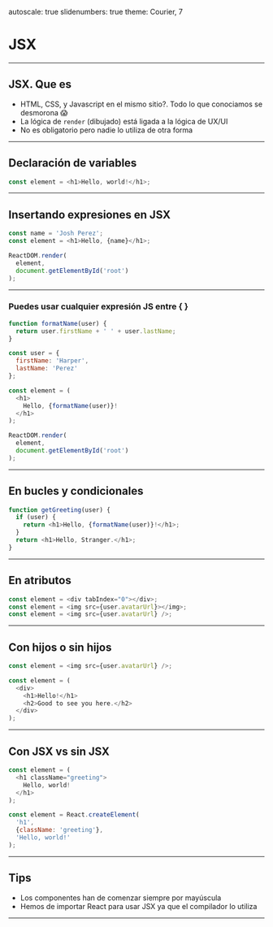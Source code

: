 autoscale: true
slidenumbers: true
theme: Courier, 7

# JSX

---

## JSX. Que es

- HTML, CSS, y Javascript en el mismo sitio?. Todo lo que conociamos se desmorona 😱
- La lógica de `render` (dibujado) está ligada a la lógica de UX/UI
- No es obligatorio pero nadie lo utiliza de otra forma

---

## Declaración de variables
  
```javascript
const element = <h1>Hello, world!</h1>;
```

---

## Insertando expresiones en JSX

```javascript
const name = 'Josh Perez';
const element = <h1>Hello, {name}</h1>;

ReactDOM.render(
  element,
  document.getElementById('root')
);
```

---

### Puedes usar cualquier expresión JS entre { }

```javascript
function formatName(user) {
  return user.firstName + ' ' + user.lastName;
}

const user = {
  firstName: 'Harper',
  lastName: 'Perez'
};

const element = (
  <h1>
    Hello, {formatName(user)}!
  </h1>
);

ReactDOM.render(
  element,
  document.getElementById('root')
);
```

---

## En bucles y condicionales

```javascript
function getGreeting(user) {
  if (user) {
    return <h1>Hello, {formatName(user)}!</h1>;
  }
  return <h1>Hello, Stranger.</h1>;
}
```

---

## En atributos

```javascript
const element = <div tabIndex="0"></div>;
const element = <img src={user.avatarUrl}></img>;
const element = <img src={user.avatarUrl} />;
```

--- 

## Con hijos o sin hijos

```javascript
const element = <img src={user.avatarUrl} />;

const element = (
  <div>
    <h1>Hello!</h1>
    <h2>Good to see you here.</h2>
  </div>
);
```

---

## Con JSX vs sin JSX

```javascript
const element = (
  <h1 className="greeting">
    Hello, world!
  </h1>
);
```

```javascript
const element = React.createElement(
  'h1',
  {className: 'greeting'},
  'Hello, world!'
);
```

---

## Tips
- Los componentes han de comenzar siempre por mayúscula
- Hemos de importar React para usar JSX ya que el compilador lo utiliza

---